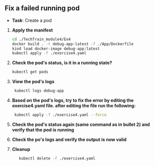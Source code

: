 ## **Fix a failed running pod**

- **Task**: Create a pod

1. **Apply the manifest**
   ```bash
   cd ./TechTrain_module4/Ex4
   docker build . -t debug-app:latest -f ./App/Dockerfile
   kind load docker-image debug-app:latest
   kubectl apply -f ./exercise4.yaml
   ```

2. **Check the pod's status, is it in a running state?**
   ```bash
   kubectl get pods 
   ```
3. **View the pod's logs**
   ```bash
    kubectl logs debug-app
   ```
4. **Based on the pod's logs, try to fix the error by editing the exercise4.yaml file. after editing the file run the following:**
   ```bash
    kubectl apply -f ./exercise4.yaml --force
   ```
5. **Check the pod's status again (same command as in bullet 2) and verify that the pod is running**
6. **Check the po's logs and verify the output is now valid**
5. **Cleanup**
   ```bash
      kubectl delete -f ./exercise4.yaml
   ```